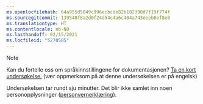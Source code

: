 ```yaml
---
ms.openlocfilehash: 64a955d5049c996ecbcde82b182390d7f19f774f
ms.sourcegitcommit: 139548f8a2d0f24d54c4a6c404a743eeeb8ef8e0
ms.translationtype: HT
ms.contentlocale: nb-NO
ms.lasthandoff: 02/15/2021
ms.locfileid: "5270585"
---
```

> [!NOTE]
>Kan du fortelle oss om språkinnstillingene for dokumentasjonen? [Ta en kort undersøkelse.](https://aka.ms/BAG_Docs_Language_Survey) (vær oppmerksom på at denne undersøkelsen er på engelsk)
>
>Undersøkelsen tar rundt sju minutter. Det blir ikke samlet inn noen personopplysninger ([personvernerklæring](https://go.microsoft.com/fwlink/?LinkId=521839)).
